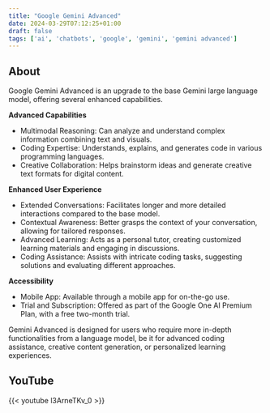 ```yaml
---
title: "Google Gemini Advanced"
date: 2024-03-29T07:12:25+01:00
draft: false
tags: ['ai', 'chatbots', 'google', 'gemini', 'gemini advanced']
---
```


## About
Google Gemini Advanced is an upgrade to the base Gemini large language model, offering several enhanced capabilities.

**Advanced Capabilities**
- Multimodal Reasoning: Can analyze and understand complex information combining text and visuals.
- Coding Expertise: Understands, explains, and generates code in various programming languages.
- Creative Collaboration: Helps brainstorm ideas and generate creative text formats for digital content.

**Enhanced User Experience**
- Extended Conversations: Facilitates longer and more detailed interactions compared to the base model.
- Contextual Awareness: Better grasps the context of your conversation, allowing for tailored responses.
- Advanced Learning: Acts as a personal tutor, creating customized learning materials and engaging in discussions.
- Coding Assistance: Assists with intricate coding tasks, suggesting solutions and evaluating different approaches.

**Accessibility**
- Mobile App: Available through a mobile app for on-the-go use.
- Trial and Subscription: Offered as part of the Google One AI Premium Plan, with a free two-month trial.

Gemini Advanced is designed for users who require more in-depth functionalities from a language model, be it for advanced coding assistance, creative content generation, or personalized learning experiences.

## YouTube
{{< youtube l3ArneTKv_0 >}}
